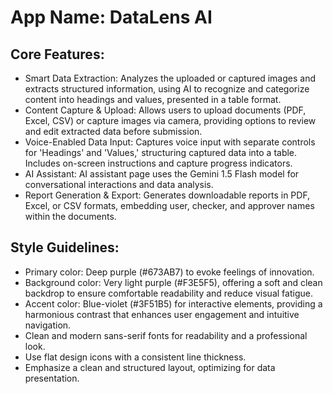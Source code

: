 # **App Name**: DataLens AI

## Core Features:

- Smart Data Extraction: Analyzes the uploaded or captured images and extracts structured information, using AI to recognize and categorize content into headings and values, presented in a table format.
- Content Capture & Upload: Allows users to upload documents (PDF, Excel, CSV) or capture images via camera, providing options to review and edit extracted data before submission.
- Voice-Enabled Data Input: Captures voice input with separate controls for 'Headings' and 'Values,' structuring captured data into a table. Includes on-screen instructions and capture progress indicators.
- AI Assistant: AI assistant page uses the Gemini 1.5 Flash model for conversational interactions and data analysis.
- Report Generation & Export: Generates downloadable reports in PDF, Excel, or CSV formats, embedding user, checker, and approver names within the documents.

## Style Guidelines:

- Primary color: Deep purple (#673AB7) to evoke feelings of innovation.
- Background color: Very light purple (#F3E5F5), offering a soft and clean backdrop to ensure comfortable readability and reduce visual fatigue.
- Accent color: Blue-violet (#3F51B5) for interactive elements, providing a harmonious contrast that enhances user engagement and intuitive navigation.
- Clean and modern sans-serif fonts for readability and a professional look.
- Use flat design icons with a consistent line thickness.
- Emphasize a clean and structured layout, optimizing for data presentation.
